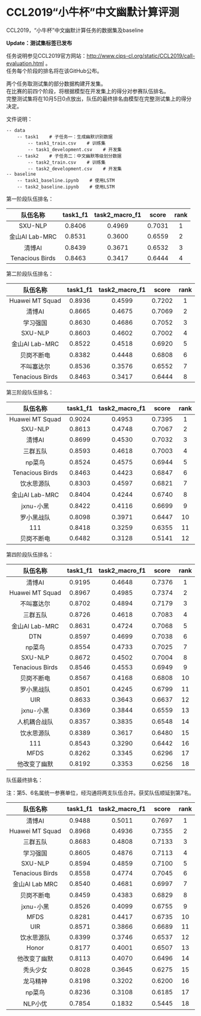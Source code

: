# CCL2019“小牛杯”中文幽默计算评测
CCL2019，“小牛杯”中文幽默计算任务的数据集及baseline  

**Update：测试集标签已发布**

任务说明参见CCL2019官方网站：http://www.cips-cl.org/static/CCL2019/call-evaluation.html 。  
任务每个阶段的排名将在该GitHub公布。  

两个任务取测试集的部分数据构建开发集。  
在比赛的前四个阶段，将根据模型在开发集上的得分对参赛队伍排名。  
完整测试集将在10月5日0点放出，队伍的最终排名由模型在完整测试集上的得分决定。

文件说明：
```、
-- data
    -- task1    # 子任务一：生成幽默识别数据
        -- task1_train.csv    # 训练集
        -- task1_development.csv    # 开发集
    -- task2    # 子任务二：中文幽默等级划分数据
        -- task2_train.csv    # 训练集
        -- task2_development.csv    # 开发集
-- baseline
    -- task1_baseline.ipynb    # 使用LSTM
    -- task2_baseline.ipynb    # 使用LSTM
```  

第一阶段队伍排名：  

 | 队伍名称 | task1_f1  | task2_macro_f1 | score | rank |
 |:----:|:----:|:----:|:----:|:----:|
 | SXU-NLP | 0.8406 | 0.4969 | 0.7031 | 1 |
 | 金山AI Lab-MRC | 0.8531 | 0.3600 | 0.6559 | 2 |
 | 清博AI | 0.8439 | 0.3671 | 0.6532 | 3 |
 | Tenacious Birds | 0.8463 | 0.3417 | 0.6444 | 4 |  
 
第二阶段队伍排名：  

 | 队伍名称 | task1_f1  | task2_macro_f1 | score | rank |
 |:----:|:----:|:----:|:----:|:----:| 
 | Huawei MT Squad | 0.8936 | 0.4599 | 0.7202 | 1 |
 | 清博AI | 0.8665 | 0.4675 | 0.7069 | 2 |
 | 学习强国 | 0.8630 |  0.4686 | 0.7052 | 3 |
 | SXU-NLP | 0.8603|  0.4602 | 0.7002 | 4 |
 | 金山AI Lab-MRC | 0.8522 | 0.4518 | 0.6920 | 5 |
 | 贝岗不断电 | 0.8382 |  0.4448 | 0.6808 | 6 |
 | 不叫塞达尔 | 0.8536 |  0.3576 | 0.6552 | 7 |
 | Tenacious Birds | 0.8463 | 0.3417 | 0.6444 | 8 |

第三阶段队伍排名：

 | 队伍名称 | task1_f1  | task2_macro_f1 | score | rank |
 |:----:|:----:|:----:|:----:|:----:| 
 | Huawei MT Squad | 0.9024 | 0.4953 | 0.7395 | 1 |
 | SXU-NLP | 0.8613 | 0.4748 | 0.7067 | 2 |
 | 清博AI | 0.8699 | 0.4530 | 0.7032 | 3 |
 | 三群五队 | 0.8593 | 0.4618 | 0.7003 | 4 |
 | np菜鸟 | 0.8524 | 0.4575 | 0.6944 | 5 |
 | Tenacious Birds | 0.8463 | 0.4423 | 0.6847 | 6 |
 | 饮水思源队 | 0.8303 | 0.4597 | 0.6821 | 7 |
 | 金山AI Lab-MRC | 0.8404 | 0.4244 | 0.6740 | 8 |
 | jxnu-小黑 | 0.8422 | 0.4116 | 0.6699 | 9 |
 | 罗小黑战队 | 0.8098 | 0.3971 | 0.6447 | 10 |
 | 111 | 0.8418 | 0.3259 | 0.6355 | 11 |
 | 贝岗不断电 | 0.6482 | 0.3128 | 0.5141 | 12 |
 
 第四阶段队伍排名：
 
 | 队伍名称 | task1_f1  | task2_macro_f1 | score | rank |
 |:----:|:----:|:----:|:----:|:----:| 
 | 清博AI | 0.9195 | 0.4648 | 0.7376 | 1 |
 | Huawei MT Squad | 0.8967 | 0.4985 | 0.7374 | 2 |
 | 不叫塞达尔 | 0.8702 | 0.4894 | 0.7179 | 3 |
 | 三群五队 | 0.8726 | 0.4618 | 0.7083 | 4 |
 | 金山AI Lab-MRC | 0.8631 | 0.4724 | 0.7068|5|
 | DTN | 0.8597 | 0.4699 | 0.7038 | 6 |
 | np菜鸟 | 0.8554 | 0.4733 | 0.7025 | 7 |
 | SXU-NLP |  0.8672 | 0.4502 | 0.7004 | 8 |
 | Tenacious Birds | 0.8546 | 0.4553 | 0.6949 | 9 |
 | 贝岗不断电 | 0.8567 |  0.4168  | 0.6808|10 |
 | 罗小黑战队 | 0.8501 | 0.4245 | 0.6799 | 11 |
 | UIR | 0.8633 | 0.3643 | 0.6637 | 12 |
 | jxnu-小黑 | 0.8369 | 0.3844 | 0.6559 | 13 |
 | 人机耦合战队 | 0.8357 | 0.3835 | 0.6548 | 14 |
 | 饮水思源队 | 0.8389 | 0.3617 | 0.6480 | 15 |
 | 111 | 0.8543 | 0.3290 | 0.6442 | 16 |
 | MFDS | 0.8262 | 0.3345 | 0.6296 | 17 |
 | 他改变了幽默 | 0.8192 | 0.3353 | 0.6256 | 18 |
 
 队伍最终排名：
 
 注：第5、6名属统一参赛单位，经沟通将两支队伍合并。获奖队伍顺延到第7名。
 
 | 队伍名称 | task1_f1  | task2_macro_f1 | score | rank |
 |:----:|:----:|:----:|:----:|:----:| 
 | 清博AI          |0.9488|0.5011|0.7697|1|
 | Huawei MT Squad |0.8968|0.4936|0.7355|2|
 | 三群五队        |0.8683|0.4808|0.7133|3|
 | 学习强国        |0.8605|0.4876|0.7113|4|
 | SXU-NLP         |0.8594|0.4859|0.7100|5|
 | Tenacious Birds |0.8558|0.4774|0.7045|6|
 | 金山AI Lab MRC  |0.8540|0.4681|0.6997|7|
 | 贝岗不断电      |0.8459|0.4383|0.6829|8|
 | jxnu-小黑       |0.8526|0.4099|0.6755|9|
 | MFDS            |0.8281|0.4417|0.6735|10|
 | UIR             |0.8571|0.3866|0.6689|11|
 | 饮水思源队      |0.8399|0.3746|0.6537|12|
 | Honor			  |0.8177|0.4001|0.6507|13|
 | 他改变了幽默    |0.8113|0.4070|0.6496|14|
 | 秃头少女        |0.8028|0.3645|0.6275|15|
 | 龙马精神        |0.8198|0.3202|0.6200|16|
 | np菜鸟          |0.8236|0.3108|0.6185|17|
 | NLP小优         |0.7854|0.1832|0.5445|18|
